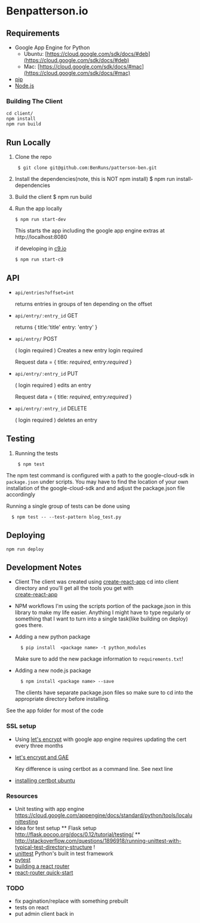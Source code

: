 
# Benpatterson.io

## Requirements

- Google App Engine for Python
  - Ubuntu:  [https://cloud.google.com/sdk/docs/#deb](https://cloud.google.com/sdk/docs/#deb)
  - Mac: [https://cloud.google.com/sdk/docs/#mac](https://cloud.google.com/sdk/docs/#mac)
- [pip](http://pip.readthedocs.io/en/stable/)
- [Node.js](https://nodejs.org/en/)

### Building The Client

    cd client/
    npm install
    npm run build

## Run Locally

1. Clone the repo

        $ git clone git@github.com:BenRuns/patterson-ben.git

3. Install the dependencies(note, this is NOT npm install)
        $ npm run install-dependencies

4. Build the client
        $ npm run build

5.  Run the app locally

        $ npm run start-dev
    This starts the  app including the google app engine extras at
    http://localhost:8080

      if developing in [c9.io](http://c9.io)

        $ npm run start-c9

## API

- `api/entries?offset=int`

   returns entries in groups of ten depending on the offset

- `api/entry/:entry_id` GET

  returns
      {
        title:'title'
        entry: 'entry'
      }

- `api/entry/` POST

  ( login required )
    Creates a new entry
    login required

    Request data =
      {
        title: *required*,
        entry:*required*
      }

- `api/entry/:entry_id` PUT

  ( login required )
  edits an entry
  
    Request data =
      {
          title: *required*,
          entry:*required*
      }

- `api/entry/:entry_id` DELETE

  ( login required )
   deletes an entry

## Testing

1. Running the tests

        $ npm test


  The npm test command is configured with a path to the google-cloud-sdk in
  `package.json` under scripts.
  You may have to find the location of your own installation of the google-cloud-sdk and and adjust the package.json file accordingly

  Running a single group of tests can be done using

      $ npm test -- --test-pattern blog_test.py


## Deploying

    npm run deploy


## Development Notes
- Client
  The client was created using
  [create-react-app](https://github.com/facebookincubator/create-react-app)
  cd into client directory and you'll get all the tools you
  get with  
[create-react-app](https://github.com/facebookincubator/create-react-app)

- NPM workflows
  I'm using the scripts portion of the package.json in this library to make my life easier.
  Anything I might have to type regularly or something that I want to turn into
  a single task(like building on deploy) goes there.

- Adding a new python package

        $ pip install  <package name> -t python_modules
    Make sure to add the new package information to `requirements.txt`!

- Adding a new node.js package

        $ npm install <package name> --save
  The clients have separate package.json files so make sure to cd into the appropriate
  directory before installing.

See the app folder for most of the code

### SSL setup

 - Using [let's encrypt](https://letsencrypt.org/) with google app engine requires updating
 the cert every three months

 - [let's encrypt and GAE](https://www.jeffgodwyll.com/posts/2016/letsencrypt/)

    Key difference is using certbot as a command line. See next line


- [installing certbot ubuntu](https://certbot.eff.org/#ubuntuxenial-other)

### Resources
 - Unit testing with app engine https://cloud.google.com/appengine/docs/standard/python/tools/localunittesting
 - Idea for test setup
   ** Flask setup http://flask.pocoo.org/docs/0.12/tutorial/testing/
   ** http://stackoverflow.com/questions/1896918/running-unittest-with-typical-test-directory-structure !
 - [unittest](https://docs.python.org/2/library/unittest.html) Python's built in test framework
 - [pytest](http://doc.pytest.org/en/latest/)
 - [building a react router](http://jamesknelson.com/routing-with-raw-react/)
 - [react-router quick-start](https://reacttraining.com/react-router/web/guides/quick-start)

 ### TODO
 - fix pagination/replace with something prebuilt
 - tests on react
 - put admin client back in

